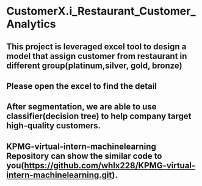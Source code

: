 # CustomerX.i_Restaurant_Customer_Analytics

## This project is leveraged excel tool to design a model that assign customer from restaurant in different group(platinum,silver, gold, bronze) 

## Please open the excel to find the detail

## After segmentation, we are able to use classifier(decision tree) to help company target high-quality customers. 
## KPMG-virtual-intern-machinelearning Repository can show the similar code to you(https://github.com/whlx228/KPMG-virtual-intern-machinelearning.git). 


